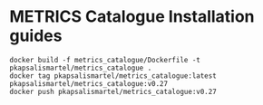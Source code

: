 # METRICS Catalogue Installation guides

```shell
docker build -f metrics_catalogue/Dockerfile -t pkapsalismartel/metrics_catalogue .
docker tag pkapsalismartel/metrics_catalogue:latest pkapsalismartel/metrics_catalogue:v0.27
docker push pkapsalismartel/metrics_catalogue:v0.27
```